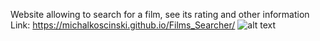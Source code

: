 Website allowing to search for a film, see its rating and other information
Link: https://michalkoscinski.github.io/Films_Searcher/
![alt text](https://i.ibb.co/K97KWSV/films-searcher.png)
